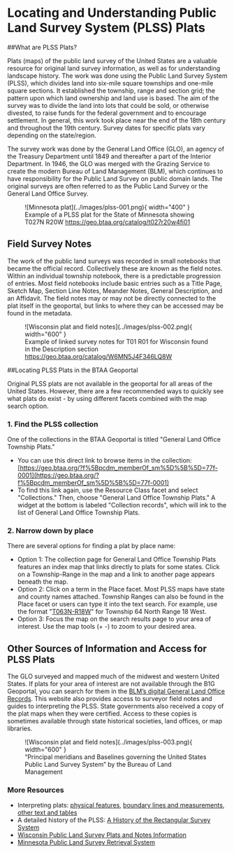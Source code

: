 # Locating and Understanding Public Land Survey System (PLSS) Plats

##What are PLSS Plats?

Plats (maps) of the public land survey of the United States are a valuable resource for original land survey information, as well as for understanding landscape history. The work was done using the Public Land Survey System (PLSS), which divides land into six-mile square townships and one-mile square sections. It established the township, range and section grid; the pattern upon which land ownership and land use is based. The aim of the survey was to divide the land into lots that could be sold, or otherwise divested, to raise funds for the federal government and to encourage settlement. In general, this work took place near the end of the 18th century and throughout the 19th century. Survey dates for specific plats vary depending on the state/region.

The survey work was done by the General Land Office (GLO), an agency of the Treasury Department until 1849 and thereafter a part of the Interior Department. In 1946, the GLO was merged with the Grazing Service to create the modern Bureau of Land Management (BLM), which continues to have responsibility for the Public Land Survey on public domain lands. The original surveys are often referred to as the Public Land Survey or the General Land Office Survey. 

<figure markdown>
  ![Minnesota plat](../images/plss-001.png){ width="400" }
  <figcaption>Example of a PLSS plat for the State of Minnesota showing T027N R20W
<a href = "https://geo.btaa.org/catalog/t027r20w4fi01">https://geo.btaa.org/catalog/t027r20w4fi01</a>	</figcaption>
</figure>

## Field Survey Notes

The work of the public land surveys was recorded in small notebooks that became the official record. Collectively these are known as the field notes. Within an individual township notebook, there is a predictable progression of entries. Most field notebooks include basic entries such as a Title Page, Sketch Map, Section Line Notes, Meander Notes, General Description, and an Affidavit. The field notes may or may not be directly connected to the plat itself in the geoportal, but links to where they can be accessed may be found in the metadata.	
<figure markdown>
  ![Wisconsin plat and field notes](../images/plss-002.png){ width="600" }
  <figcaption>Example of linked survey notes for T01 R01 for Wisconsin found in the Description section
<a href = "https://geo.btaa.org/catalog/W6MN5J4F346LQ8W">https://geo.btaa.org/catalog/W6MN5J4F346LQ8W</a>	</figcaption>
</figure>


##Locating PLSS Plats in the BTAA Geoportal

Original PLSS plats are not available in the geoportal for all areas of the United States. However, there are a few recommended ways to quickly see what plats do exist - by using different facets combined with the map search option.

### 1. Find the PLSS collection

One of the collections in the BTAA Geoportal is titled "General Land Office Township Plats." 

* You can use this direct link to browse items in the collection: [https://geo.btaa.org/?f%5Bpcdm_memberOf_sm%5D%5B%5D=77f-0001](https://geo.btaa.org/?f%5Bpcdm_memberOf_sm%5D%5B%5D=77f-0001)
* To find this link again, use the Resource Class facet and select "Collections." Then, choose "General Land Office Township Plats." A widget at the bottom is labeled "Collection records", which will ink to the list of General Land Office Township Plats.

### 2. Narrow down by place

There are several options for finding a plat by place name:

* Option 1: The collection page for General Land Office Township Plats features an index map that links directly to plats for some states. Click on a Township-Range in the map and a link to another page appears beneath the map.
* Option 2: Click on a term in the Place facet. Most PLSS maps have state and county names attached. Township Ranges can also be found in the Place facet or users can type it into the text search. For example, use the format "[T063N-R18W](https://geo.btaa.org/?f%5Bdct_spatial_sm%5D%5B%5D=T063N-R018W&f%5Bpcdm_memberOf_sm%5D%5B%5D=77f-0001)" for Township 64 North Range 18 West. 
* Option 3: Focus the map on the search results page to your area of interest. Use the map tools (+ -) to zoom to your desired area.

## Other Sources of Information and Access for PLSS Plats

The GLO surveyed and mapped much of the midwest and western United States.  If plats for your area of interest are not available through the B1G Geoportal, you can search for them in the [BLM’s digital General Land Office Records](https://glorecords.blm.gov/). This website also provides access to surveyor field notes and guides to interpreting the PLSS. State governments also received a copy of the plat maps when they were certified.  Access to these copies is sometimes available through state historical societies, land offices, or map libraries.

<figure markdown>
  ![Wisconsin plat and field notes](../images/plss-003.png){ width="600" }
  <figcaption>“Principal meridians and Baselines governing the United States Public Land Survey System” by the Bureau of Land Management
</figcaption>
</figure>

### More Resources

* Interpreting plats: [physical features](http://www.mngeo.state.mn.us/glo/Legend_features.htm), [boundary lines and measurements](http://www.mngeo.state.mn.us/glo/Legend_Boundaries.htm), [other text and tables](http://www.mngeo.state.mn.us/glo/Legend_Other.htm) 
* A detailed history of the PLSS: [A History of the Rectangular Survey System](https://www.blm.gov/sites/blm.gov/files/histrect.pdf)
* [Wisconsin Public Land Survey Plats and Notes Information](https://digicoll.library.wisc.edu/SurveyNotes)
* [Minnesota Public Land Survey Retrieval System](https://www.mngeo.state.mn.us/glo/Index.htm) 

